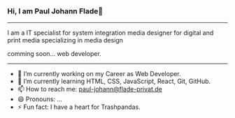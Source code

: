 ### Hi, I am Paul Johann Flade👋
---

I am a IT specialist for system integration
media designer for digital and print media specializing in media design 

comming soon... web developer.

---

- 🔭 I’m currently working on my Career as Web Developer.
- 🌱 I’m currently learning HTML, CSS, JavaScript, React, Git, GitHub.
- 📫 How to reach me: paul-johann@flade-privat.de
- 😄 Pronouns: ...
- ⚡ Fun fact: I have a heart for Trashpandas.

